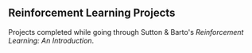 ## Reinforcement Learning Projects

Projects completed while going through Sutton & Barto's _Reinforcement Learning: An Introduction_.
